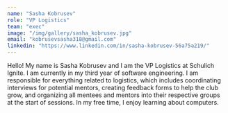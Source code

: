 ```yaml
---
name: "Sasha Kobrusev"
role: "VP Logistics"
team: "exec"
image: "/img/gallery/sasha_kobrusev.jpg"
email: "kobrusevsasha318@gmail.com"
linkedin: "https://www.linkedin.com/in/sasha-kobrusev-56a75a219/"
---
```


Hello! My name is Sasha Kobrusev and I am the VP Logistics at Schulich Ignite. I am currently in my third year of software engineering. I am responsible for everything related to logistics, which includes coordinating interviews for potential mentors, creating feedback forms to help the club grow, and organizing all mentees and mentors into their respective groups at the start of sessions. In my free time, I enjoy learning about computers.